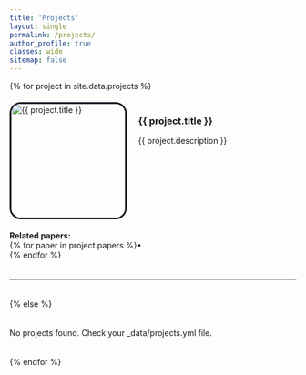 ```yaml
---
title: 'Projects'
layout: single
permalink: /projects/
author_profile: true
classes: wide
sitemap: false
---
```


<div class="projects-list">
  {% for project in site.data.projects %}
  <div class="project-item">
    <img src="{{ project.image }}" alt="{{ project.title }}" class="project-image" style="border: 3px solid #1A1D24; border-radius: 20px;">
    <div class="project-info">
      <h3>{{ project.title }}</h3>
      {{ project.description }}
    </div>
  </div>
  <div>
    <b>Related papers:</b><br><!---
 -->{% for paper in project.papers %}<!--
    -->• <small><i><a href="https://arxiv.org/abs/{{paper[0]}}" style="color: white; text-decoration: none">{{paper[1]}}</a></i></small><br><!--
 -->{% endfor %}
  </div>
  <hr>
  {% else %}
  <p>No projects found. Check your _data/projects.yml file.</p>
  {% endfor %}
</div>

<style>
.projects-list { display: flex; flex-direction: column; gap: 20px; }
.project-item { display: flex; align-items: flex-start; gap: 20px; }
.project-image { width: 200px; height: auto; bject-fit: cover; display: block; }
.project-info { flex: 1; display: flex; flex-direction: column; justify-content: flex-start; }
</style>
